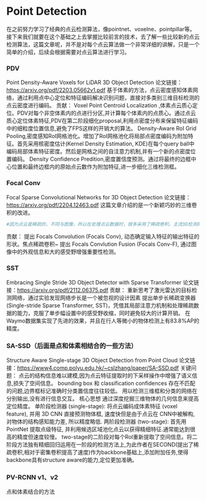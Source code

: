 # Point Detection
在之前努力学习了经典的点云检测算法，像pointnet、voxelne、pointpillar等。接下来我们就要在这个基础之上去掌握比较前言的技术，去了解一些比较新的点云检测算法，这篇文章呢，并不是对每个点云算法做一个非常详细的讲解，只是一个简单的介绍，后续会根据需要对点云算法进行学习。
### PDV
Point Density-Aware Voxels for LiDAR 3D Object Detection
论文链接：https://arxiv.org/pdf/2203.05662v1.pdf
基于体素的方法，点云密度感知体素网络，通过利用点中心定位和特征编码解决识别问题，直接对多类别三维目标检测的点云密度进行编码。
贡献：
Voxel Point Centroid Localization ,体素点云质心定位。PDV对每个非空体素内的点进行分区,并计算每个体素内的点质心。通过点云质心定位体素特征,PDV在第二阶段细化proposal,利用点密度分布来保留特征编码中的细粒度位置信息,避免了FPS这样的开销大的算法。
Density-Aware RoI Grid Pooling,密度感知RoI网格池化。增加了RoI网格池化将局部点密度编码为附加特征。首先采用核密度估计(Kernel Density Estimation, KDE)在每个query ball中编码局部体素特征密度。然后是网格之间的自注意力机制,并有一个新的点密度位置编码。
Density Confidence Predition,密度置信度预测。通过将最终的边框中心位置和最终边框内的原始点云数作为附加特征,进一步细化三维检测框。
### Focal Conv
Focal Sparse Convolutional Networks for 3D Object Detection
论文链接：https://arxiv.org/pdf/2204.12463.pdf
这篇文章介绍的是一个新颖巧妙的三维卷积的改进。
```ruby
#因为点云是稀疏的，不同与图像，所以在处理点云数据时，很多采用了稀疏卷积。主流3D检测网络分为常规稀疏卷积和子流形卷积。在介绍文章的贡献之前，学习下各个不同类别的稀疏卷积。在学习的过程中发现，内容还挺多的，所以准备单独写一个md文件！！
```
贡献：
提出 Focals Convolution (Focals Conv), 动态确定输入特征的输出特征的形状。焦点稀疏卷积~
提出 Focals Convlution Fusion (Focals Conv-F), 通过图像中的外观信息和大的感受野增强重要性检测。
### SST
Embracing Single Stride 3D Object Detector with Sparse Transformer
论文链接：https://arxiv.org/pdf/2112.06375.pdf
贡献：
重新思考了激光雷达的目标检测网络，通过实验发现网络步长是一个被忽视的设计因素
提出单步长稀疏变换器(Single-stride Sparse Transformer, SST)，凭借其局部注意力机制和处理稀疏数据的能力，克服了单步幅设置中的感受野收缩，同时避免较大的计算开销。
在Waymo数据集实现了先进的效果，并且在行人等微小的物体检测上有83.8%AP的精度。
### SA-SSD（后面是点和体素相结合的一些方法）
Structure Aware Single-stage 3D Object Detection from Point Cloud
论文链接：https://www4.comp.polyu.edu.hk/~cslzhang/paper/SA-SSD.pdf
关键问题：
    点云的结构信息难以建模,因为点云特征提取时的下采样操作中增强了语义信息,损失了空间信息。
    bounding box 和 classification confidences 存在不匹配的问题,边界框标记准确时分类置信度往往较低。
    用以检测三维框和分类的网络在分别输出,没有进行信息交互。
核心思想
通过深度挖掘三维物体的几何信息来提高定位精度。
    单阶段检测器 (single-stage): 将点云编码成体素特征 (voxel feature), 并用 3D CNN 直接预测物体框, 速度快但是由于点云在 CNN中被解构, 对物体的结构感知能力差, 所以精度略低.
    两阶段检测器 (two-stage): 首先用 PointNet 提取点级特征, 并利用候选区域池化点云以获得精细特征.通常能达到很高的精度但速度较慢。
two-stage的二阶段对每个RoI重新提取了空间信息。将二阶段方法独有精细回归运用在一阶段的检测方法上,为此作者在SECOND(提出了稀疏卷积,相对于密集卷积提高了速度)作为backbone基础上,添加附加任务,使得backbone具有structure aware的能力,定位更加准确。
### PV-RCNN v1、v2
点和体素结合的方法